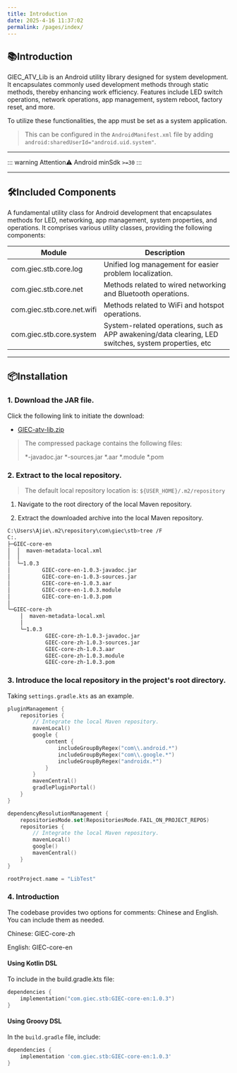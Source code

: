 ```yaml
---
title: Introduction
date: 2025-4-16 11:37:02
permalink: /pages/index/
---
```


## 📚Introduction

GIEC_ATV_Lib is an Android utility library designed for system development. It encapsulates commonly used development methods through static methods, thereby enhancing work efficiency. Features include LED switch operations, network operations, app management, system reboot, factory reset, and more.

To utilize these functionalities, the app must be set as a system application. 

> This can be configured in the `AndroidManifest.xml` file by adding `android:sharedUserId="android.uid.system"`.

-------------------------------------------------------------------------------

::: warning Attention⚠️
Android minSdk `>=30`
:::

---

## 🛠️Included Components

A fundamental utility class for Android development that encapsulates methods for LED, networking, app management, system properties, and operations. It comprises various utility classes, providing the following components:

| Module                        | Description                                                                                          |
|-------------------------------|------------------------------------------------------------------------------------------------------|
| com.giec.stb.core.log         | Unified log management for easier problem localization.                                              |
| com.giec.stb.core.net         | Methods related to wired networking and Bluetooth operations.                                        |
| com.giec.stb.core.net.wifi    | Methods related to WiFi and hotspot operations.                                                      |
| com.giec.stb.core.system      | System-related operations, such as APP awakening/data clearing, LED switches, system properties, etc |

-------------------------------------------------------------------------------

## 📦Installation

### 1. Download the JAR file.

Click the following link to initiate the download:

- [GIEC-atv-lib.zip](https://cdn.jsdelivr.net/gh/Ajie528/public_file/giec/lib/GIEC-atv-lib.zip)

> The compressed package contains the following files:
>
> *-javadoc.jar
> *-sources.jar
> *.aar
> *.module
> *.pom

### 2. Extract to the local repository.

> The default local repository location is: `${USER_HOME}/.m2/repository` 

1. Navigate to the root directory of the local Maven repository.

2. Extract the downloaded archive into the local Maven repository.

``` bash
C:\Users\Ajie\.m2\repository\com\giec\stb>tree /F
C:.
├─GIEC-core-en
│  │  maven-metadata-local.xml
│  │
│  └─1.0.3
│          GIEC-core-en-1.0.3-javadoc.jar
│          GIEC-core-en-1.0.3-sources.jar
│          GIEC-core-en-1.0.3.aar
│          GIEC-core-en-1.0.3.module
│          GIEC-core-en-1.0.3.pom
│
└─GIEC-core-zh
    │  maven-metadata-local.xml
    │
    └─1.0.3
            GIEC-core-zh-1.0.3-javadoc.jar
            GIEC-core-zh-1.0.3-sources.jar
            GIEC-core-zh-1.0.3.aar
            GIEC-core-zh-1.0.3.module
            GIEC-core-zh-1.0.3.pom
```

### 3. Introduce the local repository in the project's root directory.

Taking `settings.gradle.kts` as an example.

```kotlin
pluginManagement {
    repositories {
        // Integrate the local Maven repository.
        mavenLocal()
        google {
            content {
                includeGroupByRegex("com\\.android.*")
                includeGroupByRegex("com\\.google.*")
                includeGroupByRegex("androidx.*")
            }
        }
        mavenCentral()
        gradlePluginPortal()
    }
}

dependencyResolutionManagement {
    repositoriesMode.set(RepositoriesMode.FAIL_ON_PROJECT_REPOS)
    repositories {
        // Integrate the local Maven repository.
        mavenLocal()
        google()
        mavenCentral()
    }
}

rootProject.name = "LibTest"
```

### 4. Introduction

The codebase provides two options for comments: Chinese and English. You can include them as needed.

Chinese: GIEC-core-zh

English: GIEC-core-en

#### Using Kotlin DSL

To include in the build.gradle.kts file:

```kotlin
dependencies {
    implementation("com.giec.stb:GIEC-core-en:1.0.3")
}
```

#### Using Groovy DSL

In the `build.gradle` file, include:

```groovy
dependencies {
    implementation 'com.giec.stb:GIEC-core-en:1.0.3'
}
```
